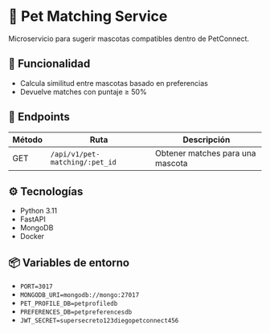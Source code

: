 # 🐾 Pet Matching Service

Microservicio para sugerir mascotas compatibles dentro de PetConnect.

## 🚀 Funcionalidad

- Calcula similitud entre mascotas basado en preferencias
- Devuelve matches con puntaje ≥ 50%

## 🧪 Endpoints

| Método | Ruta | Descripción |
|--------|------|-------------|
| GET | `/api/v1/pet-matching/:pet_id` | Obtener matches para una mascota |

## ⚙️ Tecnologías

- Python 3.11
- FastAPI
- MongoDB
- Docker

## 📦 Variables de entorno

- `PORT=3017`
- `MONGODB_URI=mongodb://mongo:27017`
- `PET_PROFILE_DB=petprofiledb`
- `PREFERENCES_DB=petpreferencesdb`
- `JWT_SECRET=supersecreto123diegopetconnect456`
